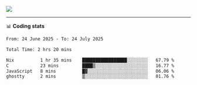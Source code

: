 <picture>
  <source
  srcset="https://github-readme-stats.vercel.app/api?username=sant0s12&show_icons=true&theme=dark"
  media="(prefers-color-scheme: dark)"
  />
  <source
  srcset="https://github-readme-stats.vercel.app/api?username=sant0s12&show_icons=true"
  media="(prefers-color-scheme: light)"
  />
  <img src="https://github-readme-stats.vercel.app/api?username=sant0s12&show_icons=true" />
</picture>

---

📊 **Coding stats**

<!--START_SECTION:waka-->

```txt
From: 24 June 2025 - To: 24 July 2025

Total Time: 2 hrs 20 mins

Nix          1 hr 35 mins    █████████████████░░░░░░░░   67.79 %
C            23 mins         ████▒░░░░░░░░░░░░░░░░░░░░   16.77 %
JavaScript   8 mins          █▓░░░░░░░░░░░░░░░░░░░░░░░   06.06 %
ghostty      2 mins          ▒░░░░░░░░░░░░░░░░░░░░░░░░   01.76 %
```

<!--END_SECTION:waka-->
